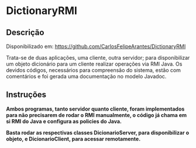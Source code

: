# DictionaryRMI 

## Descrição

Disponibilizado em: https://github.com/CarlosFelipeArantes/DictionaryRMI

Trata-se de duas aplicações, uma cliente, outra servidor; para disponibilizar um objeto dicionário para um cliente realizar operações via RMI Java.
Os devidos códigos, necessários para compreensão do sistema, estão com comentários e foi gerada uma documentação no modelo Javadoc.

## Instruções

**Ambos programas, tanto servidor quanto cliente, foram implementados para não precisarem de rodar o RMI manualmente, o código já chama em si RMI do Java e configura as policies do Java.**

**Basta rodar as respectivas classes DicionarioServer, para disponibilizar o objeto, e DicionarioClient, para acessar remotamente.**
